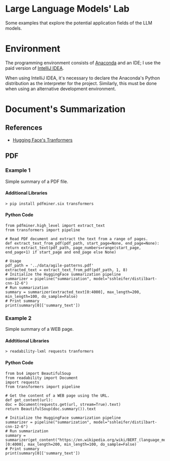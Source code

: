 # Large Language Models' Lab

Some examples that explore the potential application fields of the LLM models.

# Environment

The programming environment consists of [Anaconda](https://www.anaconda.com/download) and an IDE; 
I use the paid version of [IntelliJ IDEA](https://www.jetbrains.com/idea/).

When using IntelliJ IDEA, it's necessary to declare the Anaconda's Python distribution as the interpreter for the project. 
Similarly, this must be done when using an alternative development environment.

# Document's Summarization

## References

- [Hugging Face's Tranformers](https://huggingface.co/docs/transformers/index)

## PDF

### Example 1

Simple summary of a PDF file.

#### Additional Libraries

    > pip install pdfminer.six transformers

#### Python Code

    from pdfminer.high_level import extract_text
    from transformers import pipeline
    
    # Read PDF document and extract the text from a range of pages.
    def extract_text_from_pdf(pdf_path, start_page=None, end_page=None):
    return extract_text(pdf_path, page_numbers=range(start_page, end_page+1) if start_page and end_page else None)
    
    # Usage
    pdf_path = '../data/agile-patterns.pdf'
    extracted_text = extract_text_from_pdf(pdf_path, 1, 8)
    # Initialize the HuggingFace summarization pipeline
    summarizer = pipeline("summarization", model="sshleifer/distilbart-cnn-12-6")
    # Run summarization
    summary = summarizer(extracted_text[0:4000], max_length=200, min_length=100, do_sample=False)
    # Print summary
    print(summary[0]['summary_text'])

### Example 2

Simple summary of a WEB page.

#### Addtitional Libraries

    > readability-lxml requests tranformers

#### Python Code

    from bs4 import BeautifulSoup
    from readability import Document
    import requests
    from transformers import pipeline
    
    # Get the content of a WEB page using the URL.
    def get_content(url):
    doc = Document(requests.get(url, stream=True).text)
    return BeautifulSoup(doc.summary()).text
    
    # Initialize the HuggingFace summarization pipeline
    summarizer = pipeline("summarization", model="sshleifer/distilbart-cnn-12-6")
    # Run summarization
    summary = summarizer(get_content("https://en.wikipedia.org/wiki/BERT_(language_model)")[0:4000], max_length=200, min_length=100, do_sample=False)
    # Print summary
    print(summary[0]['summary_text'])
